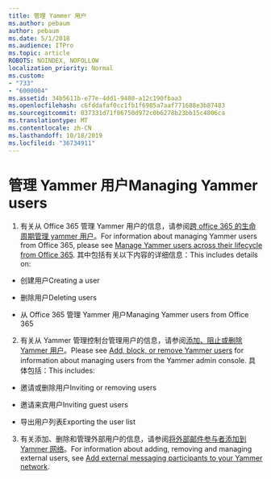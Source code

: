 ```yaml
---
title: 管理 Yammer 用户
ms.author: pebaum
author: pebaum
ms.date: 5/1/2018
ms.audience: ITPro
ms.topic: article
ROBOTS: NOINDEX, NOFOLLOW
localization_priority: Normal
ms.custom:
- "733"
- "6000004"
ms.assetid: 34b5611b-e77e-4dd1-9480-a12c190fbaa3
ms.openlocfilehash: c6fddafaf0cc1fb1f6985a7aaf771688e3b87483
ms.sourcegitcommit: 037331d71f06750d972c0b6278b23bb15c4806ca
ms.translationtype: MT
ms.contentlocale: zh-CN
ms.lasthandoff: 10/18/2019
ms.locfileid: "36734911"
---
```

# <a name="managing-yammer-users"></a><span data-ttu-id="171d0-102">管理 Yammer 用户</span><span class="sxs-lookup"><span data-stu-id="171d0-102">Managing Yammer users</span></span>

1. <span data-ttu-id="171d0-103">有关从 Office 365 管理 Yammer 用户的信息，请参阅[跨 office 365 的生命周期管理 yammer 用户](https://docs.microsoft.com/yammer/manage-yammer-users/manage-users-across-their-lifecycle)。</span><span class="sxs-lookup"><span data-stu-id="171d0-103">For information about managing Yammer users from Office 365, please see [Manage Yammer users across their lifecycle from Office 365](https://docs.microsoft.com/yammer/manage-yammer-users/manage-users-across-their-lifecycle).</span></span> <span data-ttu-id="171d0-104">其中包括有关以下内容的详细信息：</span><span class="sxs-lookup"><span data-stu-id="171d0-104">This includes details on:</span></span>

  - <span data-ttu-id="171d0-105">创建用户</span><span class="sxs-lookup"><span data-stu-id="171d0-105">Creating a user</span></span>

  - <span data-ttu-id="171d0-106">删除用户</span><span class="sxs-lookup"><span data-stu-id="171d0-106">Deleting users</span></span>

  - <span data-ttu-id="171d0-107">从 Office 365 管理 Yammer 用户</span><span class="sxs-lookup"><span data-stu-id="171d0-107">Managing Yammer users from Office 365</span></span>

2. <span data-ttu-id="171d0-108">有关从 Yammer 管理控制台管理用户的信息，请参阅[添加、阻止或删除 Yammer 用户](http://alchemyportal.azurewebsites.net/Rule/ManageYammer%20users%20across%20their%20lifecycle%20from%20Office%20365)。</span><span class="sxs-lookup"><span data-stu-id="171d0-108">Please see [Add, block, or remove Yammer users](http://alchemyportal.azurewebsites.net/Rule/ManageYammer%20users%20across%20their%20lifecycle%20from%20Office%20365) for information about managing users from the Yammer admin console.</span></span> <span data-ttu-id="171d0-109">具体包括：</span><span class="sxs-lookup"><span data-stu-id="171d0-109">This includes:</span></span>

  - <span data-ttu-id="171d0-110">邀请或删除用户</span><span class="sxs-lookup"><span data-stu-id="171d0-110">Inviting or removing users</span></span>

  - <span data-ttu-id="171d0-111">邀请来宾用户</span><span class="sxs-lookup"><span data-stu-id="171d0-111">Inviting guest users</span></span>

  - <span data-ttu-id="171d0-112">导出用户列表</span><span class="sxs-lookup"><span data-stu-id="171d0-112">Exporting the user list</span></span>

3. <span data-ttu-id="171d0-113">有关添加、删除和管理外部用户的信息，请参阅[将外部邮件参与者添加到 Yammer 网络](https://docs.microsoft.com/yammer/work-with-external-users/add-external-participants)。</span><span class="sxs-lookup"><span data-stu-id="171d0-113">For information about adding, removing and managing external users, see [Add external messaging participants to your Yammer network](https://docs.microsoft.com/yammer/work-with-external-users/add-external-participants).</span></span>
